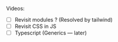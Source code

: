 Videos:

- [ ] Revisit modules ? (Resolved by tailwind)
- [ ] Revisit CSS in JS
- [ ] Typescript (Generics — later)
